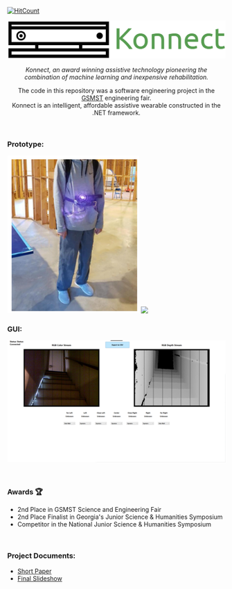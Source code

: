 [![HitCount](http://hits.dwyl.com/hershyz/CRNN.svg)](http://hits.dwyl.com/hershyz/CRNN)
<p align="center">
<img src="https://raw.githubusercontent.com/sam-shridhar1950f/konnect-cs/master/logo.png"/>

</p>
<p align="center">
<i>Konnect, an award winning assistive technology pioneering the combination of machine learning and inexpensive rehabilitation.</i>
</p>


<p align="center">
  The code in this repository was a software engineering project in the <a href="https://www.gcpsk12.org/gsmst">GSMST</a> engineering fair.<br/>
  Konnect is an intelligent, affordable assistive wearable constructed in the .NET framework.
</p>

<br/>
<p align="center">
<h3>Prototype:</h3>
<img src="https://raw.githubusercontent.com/sam-shridhar1950f/konnect-cs/master/Documentation/model.png"/>
<img src="https://raw.githubusercontent.com/sam-shridhar1950f/konnect-cs/master/Documentation/Testing2.gif"/>
</p>
<p align="center">
<h3>GUI:</h3>
<img src="https://raw.githubusercontent.com/sam-shridhar1950f/konnect-cs/master/Documentation/GUI.PNG"/>
</p>

<br/>

<h3>Awards 🏆</h3>
<ul>
  <li>2nd Place in GSMST Science and Engineering Fair</li>
  <li>2nd Place Finalist in Georgia's Junior Science & Humanities Symposium</li>
  <li>Competitor in the National Junior Science & Humanities Symposium</li>
</ul>

<br/>


<h3>Project Documents:</h3>
<ul>
  <li><a href="https://github.com/sam-shridhar1950f/konnect-cs/blob/master/Paper/Kinect Analysis of Obstacles & Feedback for the Visually-Impaired.pdf">Short Paper</a></li>
  <li><a href="https://github.com/sam-shridhar1950f/konnect-cs/blob/master/Documentation/Slideshow.pdf">Final Slideshow</a></li>
</ul>
